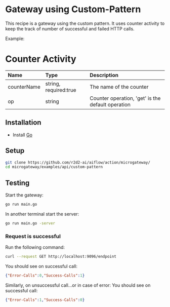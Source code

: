 # Gateway using Custom-Pattern
This recipe is a gateway using the custom pattern. It uses counter activity to keep the track of number of successful
and failed HTTP calls.

Example:
# Counter Activity
| Name        |  Type                 | Description                                       |
|:------------|:----------------------|:--------------------------------------------------|
| counterName | string, required:true | The name of the counter                           |
| op          | string                | Counter operation, 'get' is the default operation |


## Installation
* Install [Go](https://golang.org/)

## Setup
```bash
git clone https://github.com/r2d2-ai/aiflow/action/microgateway/
cd microgateway/examples/api/custom-pattern
```

## Testing
Start the gateway:
```bash
go run main.go
```

In another terminal start the server:
```bash
go run main.go -server
```

### Request is successful
Run the following command:
```bash
curl --request GET http://localhost:9096/endpoint
```

You should see on successful call:
```json
{"Error-Calls":0,"Success-Calls":1}
```

Similarly, on unsuccessful call...or in case of error:
You should see on successful call:
```json
{"Error-Calls":1,"Success-Calls":0}
```
